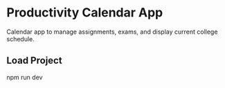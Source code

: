 # Productivity Calendar App
Calendar app to manage assignments, exams, and display current college schedule.

## Load Project
npm run dev

